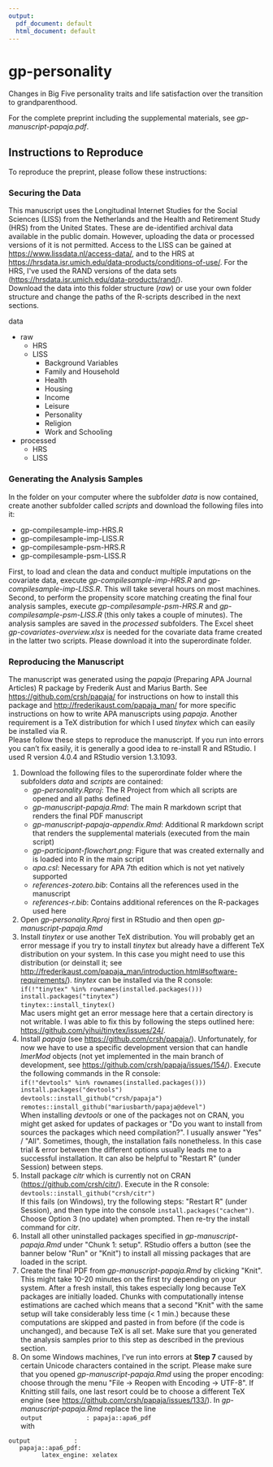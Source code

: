 ```yaml
---
output:
  pdf_document: default
  html_document: default
---
```

# gp-personality
Changes in Big Five personality traits and life satisfaction over the transition to grandparenthood.

For the complete preprint including the supplemental materials, see *gp-manuscript-papaja.pdf*.

## Instructions to Reproduce

To reproduce the preprint, please follow these instructions:

### Securing the Data

This manuscript uses the Longitudinal Internet Studies for the Social Sciences (LISS) from the Netherlands and the Health and Retirement Study (HRS) from the United States. These are de-identified archival data available in the public domain. However, uploading the data or processed versions of it is not permitted. Access to the LISS can be gained at https://www.lissdata.nl/access-data/, and to the HRS at https://hrsdata.isr.umich.edu/data-products/conditions-of-use/. For the HRS, I've used the RAND versions of the data sets (https://hrsdata.isr.umich.edu/data-products/rand/).  
Download the data into this folder structure (*raw*) or use your own folder structure and change the paths of the R-scripts described in the next sections. 

data

* raw
    + HRS 
    + LISS 
        - Background Variables
        - Family and Household
        - Health
        - Housing
        - Income
        - Leisure
        - Personality
        - Religion
        - Work and Schooling
* processed
    + HRS 
    + LISS 

### Generating the Analysis Samples

In the folder on your computer where the subfolder *data* is now contained, create another subfolder called *scripts* and download the following files into it:

* gp-compilesample-imp-HRS.R
* gp-compilesample-imp-LISS.R
* gp-compilesample-psm-HRS.R
* gp-compilesample-psm-LISS.R

First, to load and clean the data and conduct multiple imputations on the covariate data, execute *gp-compilesample-imp-HRS.R* and *gp-compilesample-imp-LISS.R*. This will take several hours on most machines. Second, to perform the propensity score matching creating the final four analysis samples, execute *gp-compilesample-psm-HRS.R* and *gp-compilesample-psm-LISS.R* (this only takes a couple of minutes). The analysis samples are saved in the *processed* subfolders. The Excel sheet *gp-covariates-overview.xlsx* is needed for the covariate data frame created in the latter two scripts. Please download it into the superordinate folder.  

### Reproducing the Manuscript

The manuscript was generated using the *papaja* (Preparing APA Journal Articles) R package by Frederik Aust and Marius Barth. See https://github.com/crsh/papaja/ for instructions on how to install this package and http://frederikaust.com/papaja_man/ for more specific instructions on how to write APA manuscripts using *papaja*. Another requirement is a TeX distribution for which I used *tinytex* which can easily be installed via R.  
Please follow these steps to reproduce the manuscript. If you run into errors you can’t fix easily, it is generally a good idea to re-install R and RStudio. I used R version 4.0.4 and RStudio version 1.3.1093.  

1. Download the following files to the superordinate folder where the subfolders *data* and *scripts* are contained:
    + *gp-personality.Rproj*: The R Project from which all scripts are opened and all paths defined
    + *gp-manuscript-papaja.Rmd*: The main R markdown script that renders the final PDF manuscript
    + *gp-manuscript-papaja-appendix.Rmd*: Additional R markdown script that renders the supplemental materials (executed from the main script)
    + *gp-participant-flowchart.png*: Figure that was created externally and is loaded into R in the main script
    + *apa.csl*: Necessary for APA 7th edition which is not yet natively supported
    + *references-zotero.bib*: Contains all the references used in the manuscript
    + *references-r.bib*: Contains additional references on the R-packages used here
2. Open *gp-personality.Rproj* first in RStudio and then open *gp-manuscript-papaja.Rmd*  
3. Install *tinytex* or use another TeX distribution. You will probably get an error message if you try to install *tinytex* but already have a different TeX distribution on your system. In this case you might need to use this distribution (or deinstall it; see http://frederikaust.com/papaja_man/introduction.html#software-requirements/). *tinytex* can be installed via the R console:  
`if(!"tinytex" %in% rownames(installed.packages())) install.packages("tinytex")`  
`tinytex::install_tinytex()`  
Mac users might get an error message here that a certain directory is not writable. I was able to fix this by following the steps outlined here: https://github.com/yihui/tinytex/issues/24/.  
4. Install *papaja* (see https://github.com/crsh/papaja/). Unfortunately, for now we have to use a specific development version that can handle *lmerMod* objects (not yet implemented in the main branch of development, see https://github.com/crsh/papaja/issues/154/). Execute the following commands in the R console:  
`if(!"devtools" %in% rownames(installed.packages())) install.packages("devtools")`  
`devtools::install_github("crsh/papaja")`  
`remotes::install_github("mariusbarth/papaja@devel")`  
When installing *devtools* or one of the packages not on CRAN, you might get asked for updates of packages or "Do you want to install from sources the packages which need compilation?". I usually answer "Yes" / "All". Sometimes, though, the installation fails nonetheless. In this case trial & error between the different options usually leads me to a successful installation. It can also be helpful to "Restart R" (under Session) between steps.  
5. Install package *citr* which is currently not on CRAN (https://github.com/crsh/citr/). Execute in the R console:  
`devtools::install_github("crsh/citr")`  
If this fails (on Windows), try the following steps: "Restart R" (under Session), and then type into the console `install.packages("cachem")`. Choose Option 3 (no update) when prompted. Then re-try the install command for *citr*.  
6. Install all other uninstalled packages specified in *gp-manuscript-papaja.Rmd* under "Chunk 1: setup". RStudio offers a button (see the banner below "Run" or "Knit") to install all missing packages that are loaded in the script.  
7. Create the final PDF from *gp-manuscript-papaja.Rmd* by clicking "Knit". This might take 10-20 minutes on the first try depending on your system. After a fresh install, this takes especially long because TeX packages are initially loaded. Chunks with computationally intense estimations are cached which means that a second "Knit" with the same setup will take considerably less time (< 1 min.) because these computations are skipped and pasted in from before (if the code is unchanged), and because TeX is all set. Make sure that you generated the analysis samples prior to this step as described in the previous section.  
8. On some Windows machines, I've run into errors at **Step 7** caused by certain Unicode characters contained in the script. Please make sure that you opened *gp-manuscript-papaja.Rmd* using the proper encoding: choose through the menu "File -> Reopen with Encoding -> UTF-8". If Knitting still fails, one last resort could be to choose a different TeX engine (see https://github.com/crsh/papaja/issues/133/). In *gp-manuscript-papaja.Rmd* replace the line  
`output            : papaja::apa6_pdf`  
with  
```
output            :
   papaja::apa6_pdf: 
         latex_engine: xelatex
```




